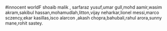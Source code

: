 #innocent worldF 
shoaib malik , sarfaraz yusuf,umar gull,mohd aamir,wasim akram,sakibul hassan,mohamudlah,litton,vijay neharkar,lionel messi,marco sczency,ekar kasillas,isco alarcon ,akash chopra,bahubali,rahul arora,sunny mane,rohit sastey.
